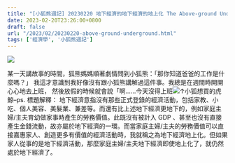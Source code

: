 ```yaml
---
title: "[小狐熊週記] 20230220 地下經濟的地下經濟的地上化 The Above-ground Underground Economy of the Underground Economy"
date: 2023-02-20T23:26:00+0800
draft: false
url: "/2023/02/20230220-above-ground-underground.html"
tags: ['經濟學', '小狐熊週記']
---
```


![](https://blogger.googleusercontent.com/img/proxy/AVvXsEgeHCxuZpHPo8rjIKMn30-994ur2F_GeOn09-YLv9iYxgWecsiqVJOOuwjBVbYQquq-0RvYZoENk_-1yPt5s78jTjLa2QGBLFjRV6uyOYNXTZ87Vh2iBSMrfOrMeIddBw=s0-d-e1-ft)




某一天講故事的時間，狐熊媽媽順著劇情問到小狐熊：「那你知道爸爸的工作是什麼嗎？」 我這才意識到我好像沒有跟小狐熊講解過這件事。我總是在週間時開開心心地去上班， 然後放假的時候就會說「啊……今天沒得上班![](https://blogger.googleusercontent.com/img/proxy/AVvXsEgeHCxuZpHPo8rjIKMn30-994ur2F_GeOn09-YLv9iYxgWecsiqVJOOuwjBVbYQquq-0RvYZoENk_-1yPt5s78jTjLa2QGBLFjRV6uyOYNXTZ87Vh2iBSMrfOrMeIddBw=s0-d-e1-ft)↑小狐想買的虎鯨–ps. 標題解釋： 地下經濟意指沒有那些正式登錄的經濟活動，包括家教、小吃、個人美容、美髮業、兼差等。而還有比上述地下經濟更地下的，例如家庭主婦/主夫育幼做家事時產生的勞務價值。此既沒有被計入 GDP 、甚至也沒有直接產生金錢流動，故亦屬於地下經濟的一環。而當家庭主婦/主夫的勞務價值可以直接嘉惠家人、創造更多有價值的經濟活動時，我就稱之為地下經濟地上化。但如果家人從事的是地下經濟活動，那麼家庭主婦/主夫地下經濟即使地上化了，就仍然處於地下經濟了。
